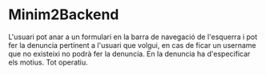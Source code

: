 # Minim2Backend
L'usuari pot anar a un formulari en la barra de navegació de l'esquerra i pot fer la denuncia pertinent a l'usuari que volgui, en cas de ficar un username que no existeixi no podrà fer la denuncia. En la denuncia ha d'especificar els motius. Tot operatiu.
